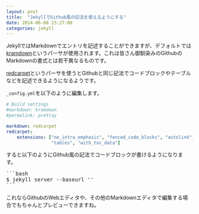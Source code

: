 ```yaml
---
layout: post
title:  "JekyllでGithub風の記法を使えるようにする"
date: 2014-06-08 23:27:00
categories: jekyll
---
```


JekyllではMarkdownでエントリを記述することができますが、デフォルトでは[kramdown](http://kramdown.gettalong.org/)というパーサが使用されます。これは皆さん御馴染みのGithubのMarkdownの書式とは若干異なるものです。

[redcarpet](https://github.com/vmg/redcarpet)というパーサを使うとGithubと同じ記法でコードブロックやテーブルなどを記述できるようになるようです。

`_config.yml`を以下のように編集します。

```yaml
# Build settings
#markdown: kramdown
#permalink: prettay

markdown: redcarpet 
redcarpet: 
    extensions: ["no_intra_emphasis", "fenced_code_blocks", "autolink", 
                 "tables", "with_toc_data"] 
```

すると以下のようにGithub風の記法でコードブロックが書けるようになります。

<pre>
```bash
$ jekyll server --baseurl ''
```
</pre>

これならGithubのWebエディタや、その他のMarkdownエディタで編集する場合でもちゃんとプレビューできますね。

